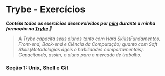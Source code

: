 # Trybe - Exercícios
***Contém todos os exercícios desenvolvidos por [mim](https://www.linkedin.com/in/alexandre-munaier-a14aa3272/) durante a minha formação na [Trybe](https://www.betrybe.com/) :rocket:***
> *A Trybe capacita seus alunos tanto com Hard Skills(Fundamentos, Front-end, Back-end e Ciência da Computação) quanto com Soft Skills(Metodologias ágeis e habilidades comportamentais). Capacitando, assim, o aluno para o mercado de trabalho.*

### **Seção 1: Unix, Shell e Git**
